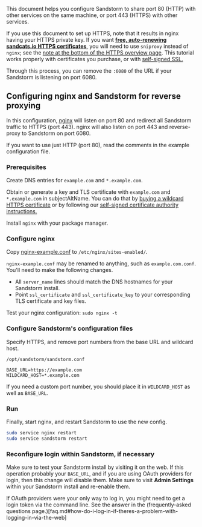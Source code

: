 This document helps you configure Sandstorm to share port 80 (HTTP) with other services on the same
machine, or port 443 (HTTPS) with other services.

If you use this document to set up HTTPS, note that it results in nginx having your HTTPS private
key. If you want [**free, auto-renewing sandcats.io HTTPS certificates**,](ssl.md) you will need to
use `sniproxy` instead of `nginx`; see the [note at the bottom of the HTTPS overview page](ssl.md).
This tutorial works properly with certificates you purchase, or with [self-signed
SSL.](self-signed.md)

Through this process, you can remove the `:6080` of the URL if your Sandstorm is listening on port
6080.

## Configuring nginx and Sandstorm for reverse proxying

In this configuration, [nginx](http://nginx.org/en/) will listen on port 80 and redirect all
Sandstorm traffic to HTTPS (port 443).  nginx will also listen on port 443 and reverse-proxy to
Sandstorm on port 6080.

If you want to use just HTTP (port 80), read the comments in the example configuration file.

### Prerequisites

Create DNS entries for `example.com` and `*.example.com`.

Obtain or generate a key and TLS certificate with `example.com` and `*.example.com` in
subjectAltName. You can do that by [buying a wildcard HTTPS
certificate](https://google.com/search?q=cheap+wildcard+ssl) or by following our [self-signed
certificate authority instructions.](self-signed.md)

Install `nginx` with your package manager.

### Configure nginx

Copy [nginx-example.conf](https://github.com/sandstorm-io/sandstorm/blob/master/docs/administering/sample-config/nginx-example.conf) to `/etc/nginx/sites-enabled/`.

`nginx-example.conf` may be renamed to anything, such as `example.com.conf`. You'll need to make the following changes.


- All `server_name` lines should match the DNS hostnames for your Sandstorm install.
- Point `ssl_certificate` and `ssl_certificate_key` to your corresponding TLS certificate and key files.

Test your nginx configuration:
`sudo nginx -t`

### Configure Sandstorm's configuration files
Specify HTTPS, and remove port numbers from the base URL and wildcard host.

`/opt/sandstorm/sandstorm.conf`
```
BASE_URL=https://example.com
WILDCARD_HOST=*.example.com
```

If you need a custom port number, you should place it in `WILDCARD_HOST` as well as `BASE_URL`.

### Run

Finally, start nginx, and restart Sandstorm to use the new config.

```bash
sudo service nginx restart
sudo service sandstorm restart
```

### Reconfigure login within Sandstorm, if necessary

Make sure to test your Sandstorm install by visiting it on the web. If this operation
probably your `BASE_URL`, and if you are using OAuth providers for login, then this
change will disable them. Make sure to visit **Admin Settings** within your Sandstorm
install and re-enable them.

If OAuth providers were your only way to log in, you might need to get a login token via the command
line. See the answer in the (frequently-asked questions
page.)[faq.md#how-do-i-log-in-if-theres-a-problem-with-logging-in-via-the-web]